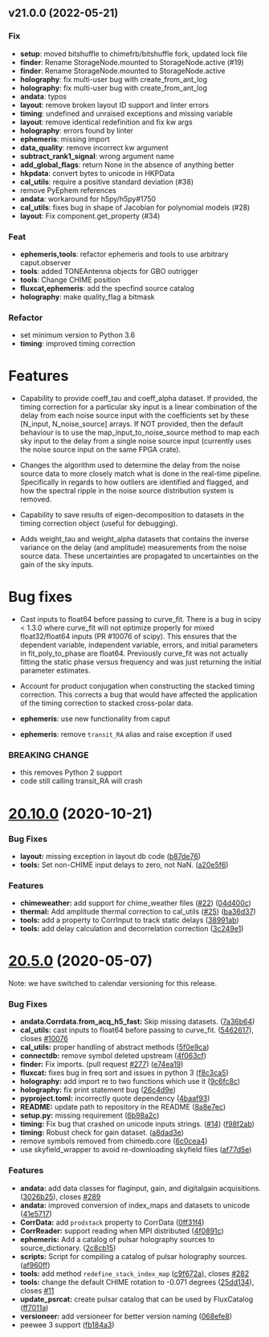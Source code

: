 ## v21.0.0 (2022-05-21)

### Fix

- **setup**: moved bitshuffle to chimefrb/bitshuffle fork, updated lock file
- **finder**: Rename StorageNode.mounted to StorageNode.active (#19)
- **finder**: Rename StorageNode.mounted to StorageNode.active
- **holography**: fix multi-user bug with create_from_ant_log
- **holography**: fix multi-user bug with create_from_ant_log
- **andata**: typos
- **layout**: remove broken layout ID support and linter errors
- **timing**: undefined and unraised exceptions and missing variable
- **layout**: remove identical redefinition and fix kw args
- **holography**: errors found by linter
- **ephemeris**: missing import
- **data_quality**: remove incorrect kw argument
- **subtract_rank1_signal**: wrong argument name
- **add_global_flags**: return None in the absence of anything better
- **hkpdata**: convert bytes to unicode in HKPData
- **cal_utils**: require a positive standard deviation (#38)
- remove PyEphem references
- **andata**: workaround for h5py/h5py#1750
- **cal_utils**: fixes bug in shape of Jacobian for polynomial models (#28)
- **layout**: Fix component.get_property (#34)

### Feat

- **ephemeris,tools**: refactor ephemeris and tools to use arbitrary caput.observer
- **tools**: added TONEAntenna objects for GBO outrigger
- **tools**: Change CHIME position
- **fluxcat,ephemeris**: add the specfind source catalog
- **holography**: make quality_flag a bitmask

### Refactor

- set minimum version to Python 3.6
- **timing**: improved timing correction

Features
========
- Capability to provide coeff_tau and coeff_alpha dataset. If provided, the timing correction for a particular sky input is a linear combination of the delay from each noise source input with the coefficients set by these [N_input, N_noise_source] arrays. If NOT provided, then the default behaviour is to use the map_input_to_noise_source method to map each sky input to the delay from a single noise source input (currently uses the noise source input on the same FPGA crate).

- Changes the algorithm used to determine the delay from the noise source data to more closely match what is done in the real-time pipeline. Specifically in regards to how outliers are identified and flagged, and how the spectral ripple in the noise source distribution system is removed.

- Capability to save results of eigen-decomposition to datasets in the timing correction object (useful for debugging).

- Adds weight_tau and weight_alpha datasets that contains the inverse variance on the delay (and amplitude) measurements from the noise source data. These uncertainties are propagated to uncertainties on the gain of the sky inputs.

Bug fixes
=========
- Cast inputs to float64 before passing to curve_fit. There is a bug in scipy < 1.3.0 where curve_fit will not optimize properly for mixed float32/float64 inputs (PR #10076 of scipy). This ensures that the dependent variable, independent variable, errors, and initial parameters in fit_poly_to_phase are float64. Previously curve_fit was not actually fitting the static phase versus frequency and was just returning the initial parameter estimates.

- Account for product conjugation when constructing the stacked timing correction. This corrects a bug that would have affected the application of the timing correction to stacked cross-polar data.
- **ephemeris**: use new functionality from caput
- **ephemeris**: remove `transit_RA` alias and raise exception if used

### BREAKING CHANGE

- this removes Python 2 support
- code still calling transit_RA will crash

# [20.10.0](https://github.com/chime-experiment/ch_util/compare/v20.5.0...v20.10.0) (2020-10-21)


### Bug Fixes

* **layout:** missing exception in layout db code ([b87de76](https://github.com/chime-experiment/ch_util/commit/b87de76bff058c7696c867bb0df4f3a9ebfd670a))
* **tools:** Set non-CHIME input delays to zero, not NaN. ([a20e5f6](https://github.com/chime-experiment/ch_util/commit/a20e5f6bdac631da3b33a944cbaa2a2c285bd873))


### Features

* **chimeweather:** add support for chime_weather files ([#22](https://github.com/chime-experiment/ch_util/issues/22)) ([04d400c](https://github.com/chime-experiment/ch_util/commit/04d400ce45ded6812283e765d125e4c6545c576d))
* **thermal:** Add amplitude thermal correction to cal_utils ([#25](https://github.com/chime-experiment/ch_util/issues/25)) ([ba36d37](https://github.com/chime-experiment/ch_util/commit/ba36d37294e32c8656eb1c9d44724a3e39b700b7))
* **tools:** add a property to CorrInput to track static delays ([38991ab](https://github.com/chime-experiment/ch_util/commit/38991ab1eb1a5351ebbffe8234535076bda209e8))
* **tools:** add delay calculation and decorrelation correction ([3c249e1](https://github.com/chime-experiment/ch_util/commit/3c249e1e19f84a6e2dc707920374911e4b937886))



# [20.5.0](https://github.com/chime-experiment/ch_util/compare/v0.3.0...v20.5.0) (2020-05-07)

Note: we have switched to calendar versioning for this release.

### Bug Fixes

* **andata.Corrdata.from_acq_h5_fast:** Skip missing datasets. ([7a36b64](https://github.com/chime-experiment/ch_util/commit/7a36b64db97a2a2ac184f6e5ceac95832d382cf6))
* **cal_utils:** cast inputs to float64 before passing to curve_fit. ([5462617](https://github.com/chime-experiment/ch_util/commit/5462617c04eac02afead99835aca6ddf8d325995)), closes [#10076](https://github.com/chime-experiment/ch_util/issues/10076)
* **cal_utils:** proper handling of abstract methods ([5f0e9ca](https://github.com/chime-experiment/ch_util/commit/5f0e9cab3bbaa8db4dfa595f74dbba96f6ccb5c2))
* **connectdb:** remove symbol deleted upstream ([4f063cf](https://github.com/chime-experiment/ch_util/commit/4f063cf0a06584075156036964a96f0df16ad3dc))
* **finder:** Fix imports. (pull request [#277](https://github.com/chime-experiment/ch_util/issues/277)) ([e74ea19](https://github.com/chime-experiment/ch_util/commit/e74ea19fb734c8d874f740417545e34af9915bc1))
* **fluxcat:** fixes bug in freq sort and issues in python 3 ([f8c3ca5](https://github.com/chime-experiment/ch_util/commit/f8c3ca548740e9cb3c78e7c4607421067002c7e5))
* **holography:** add import re to two functions which use it ([9c6fc8c](https://github.com/chime-experiment/ch_util/commit/9c6fc8c0cb7b3c538a1a691274c7dce782489c10))
* **holography:** fix print statement bug ([26c4d9e](https://github.com/chime-experiment/ch_util/commit/26c4d9eaaf0b01ac9fa5ad1eeaccad5150e12414))
* **pyproject.toml:** incorrectly quote dependency ([4baaf93](https://github.com/chime-experiment/ch_util/commit/4baaf934522c15b59e8c067bf12bfa4cb4937f26))
* **README:** update path to repository in the README ([8a8e7ec](https://github.com/chime-experiment/ch_util/commit/8a8e7ec14e6ecc54a00a2022066f994725bf0046))
* **setup.py:** missing requirement ([6b98a2c](https://github.com/chime-experiment/ch_util/commit/6b98a2c6c8a659e3a8c3bc9f6ade56c9be30e3d1))
* **timing:** Fix bug that crashed on unicode inputs strings. ([#14](https://github.com/chime-experiment/ch_util/issues/14)) ([f98f2ab](https://github.com/chime-experiment/ch_util/commit/f98f2abd9b8020ec17654b16f9acbb8ca2426989))
* **timing:** Robust check for gain dataset. ([a8dad3e](https://github.com/chime-experiment/ch_util/commit/a8dad3efae88cfdf41c04b035b79f3b4b9718166))
* remove symbols removed from chimedb.core ([6c0cea4](https://github.com/chime-experiment/ch_util/commit/6c0cea4b2e088b12dffc007c291e8ecd00e4b81e))
* use skyfield_wrapper to avoid re-downloading skyfield files ([af77d5e](https://github.com/chime-experiment/ch_util/commit/af77d5e80220a190b343aae36dfa686a0ccf873b))


### Features

* **andata:** add data classes for flaginput, gain, and digitalgain acquisitions. ([3026b25](https://github.com/chime-experiment/ch_util/commit/3026b25ee78e3a90da2dae86661c969a6db0907e)), closes [#289](https://github.com/chime-experiment/ch_util/issues/289)
* **andata:** improved conversion of index_maps and datasets to unicode ([41e5717](https://github.com/chime-experiment/ch_util/commit/41e571759b7ff22b17d0cc6a5ae2e0e4d2d42c89))
* **CorrData:** add `prodstack` property to CorrData ([0ff31f4](https://github.com/chime-experiment/ch_util/commit/0ff31f4a81262e70f9c8d2eb7659bc46760d6eb3))
* **CorrReader:** support reading when MPI distributed ([4f0891c](https://github.com/chime-experiment/ch_util/commit/4f0891cab154b286c2e06986023bd573485c6406))
* **ephemeris:** Add a catalog of pulsar holography sources to source_dictionary. ([2c8cb15](https://github.com/chime-experiment/ch_util/commit/2c8cb156bd8f7b8587e4c70a502513d7019f3bd9))
* **scripts:** Script for compiling a catalog of pulsar holography sources. ([af960ff](https://github.com/chime-experiment/ch_util/commit/af960ffd340864085a48fe23e85a3b69f0964409))
* **tools:** add method `redefine_stack_index_map` ([c9f672a](https://github.com/chime-experiment/ch_util/commit/c9f672aa7f3781f06599da06e54d3b01e4e285ef)), closes [#282](https://github.com/chime-experiment/ch_util/issues/282)
* **tools:** change the default CHIME rotation to -0.071 degrees ([25dd134](https://github.com/chime-experiment/ch_util/commit/25dd1345795a0879eac93f4c1a844e307458531a)), closes [#11](https://github.com/chime-experiment/ch_util/issues/11)
* **update_psrcat:** create pulsar catalog that can be used by FluxCatalog ([ff7011a](https://github.com/chime-experiment/ch_util/commit/ff7011a0a64b4c655ea7e2ec37aa61ed9ece09b2))
* **versioneer:** add versioneer for better version naming ([068efe8](https://github.com/chime-experiment/ch_util/commit/068efe8d5aed398161e2588f6ad6ef6a799b9458))
* peewee 3 support ([fb184a3](https://github.com/chime-experiment/ch_util/commit/fb184a3a2e540cf6256576af8b1e6f98dc6e8558))

